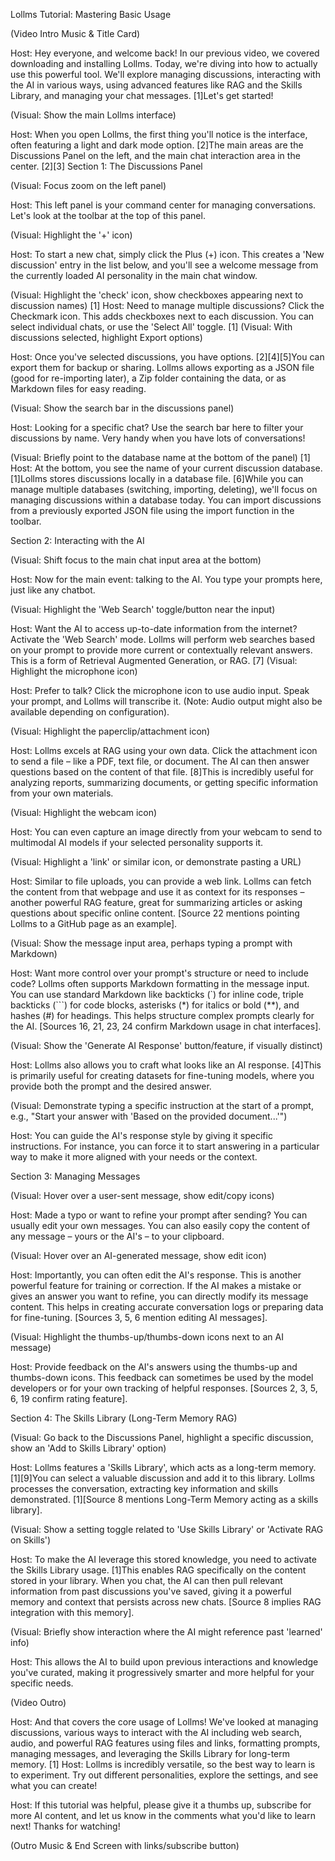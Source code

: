 Lollms Tutorial: Mastering Basic Usage

(Video Intro Music & Title Card)

Host: Hey everyone, and welcome back! In our previous video, we covered downloading and installing Lollms. Today, we're diving into how to actually use this powerful tool. We'll explore managing discussions, interacting with the AI in various ways, using advanced features like RAG and the Skills Library, and managing your chat messages. [1]Let's get started!

(Visual: Show the main Lollms interface)

Host: When you open Lollms, the first thing you'll notice is the interface, often featuring a light and dark mode option. [2]The main areas are the Discussions Panel on the left, and the main chat interaction area in the center.
[2][3]
Section 1: The Discussions Panel

(Visual: Focus zoom on the left panel)

Host: This left panel is your command center for managing conversations. Let's look at the toolbar at the top of this panel.

(Visual: Highlight the '+' icon)

Host: To start a new chat, simply click the Plus (+) icon. This creates a 'New discussion' entry in the list below, and you'll see a welcome message from the currently loaded AI personality in the main chat window.

(Visual: Highlight the 'check' icon, show checkboxes appearing next to discussion names)
[1]
Host: Need to manage multiple discussions? Click the Checkmark icon. This adds checkboxes next to each discussion. You can select individual chats, or use the 'Select All' toggle.
[1]
(Visual: With discussions selected, highlight Export options)

Host: Once you've selected discussions, you have options. [2][4][5]You can export them for backup or sharing. Lollms allows exporting as a JSON file (good for re-importing later), a Zip folder containing the data, or as Markdown files for easy reading.

(Visual: Show the search bar in the discussions panel)

Host: Looking for a specific chat? Use the search bar here to filter your discussions by name. Very handy when you have lots of conversations!

(Visual: Briefly point to the database name at the bottom of the panel)
[1]
Host: At the bottom, you see the name of your current discussion database. [1]Lollms stores discussions locally in a database file. [6]While you can manage multiple databases (switching, importing, deleting), we'll focus on managing discussions within a database today. You can import discussions from a previously exported JSON file using the import function in the toolbar.

Section 2: Interacting with the AI

(Visual: Shift focus to the main chat input area at the bottom)

Host: Now for the main event: talking to the AI. You type your prompts here, just like any chatbot.

(Visual: Highlight the 'Web Search' toggle/button near the input)

Host: Want the AI to access up-to-date information from the internet? Activate the 'Web Search' mode. Lollms will perform web searches based on your prompt to provide more current or contextually relevant answers. This is a form of Retrieval Augmented Generation, or RAG.
[7]
(Visual: Highlight the microphone icon)

Host: Prefer to talk? Click the microphone icon to use audio input. Speak your prompt, and Lollms will transcribe it. (Note: Audio output might also be available depending on configuration).

(Visual: Highlight the paperclip/attachment icon)

Host: Lollms excels at RAG using your own data. Click the attachment icon to send a file – like a PDF, text file, or document. The AI can then answer questions based on the content of that file. [8]This is incredibly useful for analyzing reports, summarizing documents, or getting specific information from your own materials.

(Visual: Highlight the webcam icon)

Host: You can even capture an image directly from your webcam to send to multimodal AI models if your selected personality supports it.

(Visual: Highlight a 'link' or similar icon, or demonstrate pasting a URL)

Host: Similar to file uploads, you can provide a web link. Lollms can fetch the content from that webpage and use it as context for its responses – another powerful RAG feature, great for summarizing articles or asking questions about specific online content. [Source 22 mentions pointing Lollms to a GitHub page as an example].

(Visual: Show the message input area, perhaps typing a prompt with Markdown)

Host: Want more control over your prompt's structure or need to include code? Lollms often supports Markdown formatting in the message input. You can use standard Markdown like backticks (`) for inline code, triple backticks (```) for code blocks, asterisks (*) for italics or bold (**), and hashes (#) for headings. This helps structure complex prompts clearly for the AI. [Sources 16, 21, 23, 24 confirm Markdown usage in chat interfaces].

(Visual: Show the 'Generate AI Response' button/feature, if visually distinct)

Host: Lollms also allows you to craft what looks like an AI response. [4]This is primarily useful for creating datasets for fine-tuning models, where you provide both the prompt and the desired answer.

(Visual: Demonstrate typing a specific instruction at the start of a prompt, e.g., "Start your answer with 'Based on the provided document...'")

Host: You can guide the AI's response style by giving it specific instructions. For instance, you can force it to start answering in a particular way to make it more aligned with your needs or the context.

Section 3: Managing Messages

(Visual: Hover over a user-sent message, show edit/copy icons)

Host: Made a typo or want to refine your prompt after sending? You can usually edit your own messages. You can also easily copy the content of any message – yours or the AI's – to your clipboard.

(Visual: Hover over an AI-generated message, show edit icon)

Host: Importantly, you can often edit the AI's response. This is another powerful feature for training or correction. If the AI makes a mistake or gives an answer you want to refine, you can directly modify its message content. This helps in creating accurate conversation logs or preparing data for fine-tuning. [Sources 3, 5, 6 mention editing AI messages].

(Visual: Highlight the thumbs-up/thumbs-down icons next to an AI message)

Host: Provide feedback on the AI's answers using the thumbs-up and thumbs-down icons. This feedback can sometimes be used by the model developers or for your own tracking of helpful responses. [Sources 2, 3, 5, 6, 19 confirm rating feature].

Section 4: The Skills Library (Long-Term Memory RAG)

(Visual: Go back to the Discussions Panel, highlight a specific discussion, show an 'Add to Skills Library' option)

Host: Lollms features a 'Skills Library', which acts as a long-term memory. [1][9]You can select a valuable discussion and add it to this library. Lollms processes the conversation, extracting key information and skills demonstrated. [1][Source 8 mentions Long-Term Memory acting as a skills library].

(Visual: Show a setting toggle related to 'Use Skills Library' or 'Activate RAG on Skills')

Host: To make the AI leverage this stored knowledge, you need to activate the Skills Library usage. [1]This enables RAG specifically on the content stored in your library. When you chat, the AI can then pull relevant information from past discussions you've saved, giving it a powerful memory and context that persists across new chats. [Source 8 implies RAG integration with this memory].

(Visual: Briefly show interaction where the AI might reference past 'learned' info)

Host: This allows the AI to build upon previous interactions and knowledge you've curated, making it progressively smarter and more helpful for your specific needs.

(Video Outro)

Host: And that covers the core usage of Lollms! We've looked at managing discussions, various ways to interact with the AI including web search, audio, and powerful RAG features using files and links, formatting prompts, managing messages, and leveraging the Skills Library for long-term memory.
[1]
Host: Lollms is incredibly versatile, so the best way to learn is to experiment. Try out different personalities, explore the settings, and see what you can create!

Host: If this tutorial was helpful, please give it a thumbs up, subscribe for more AI content, and let us know in the comments what you'd like to learn next! Thanks for watching!

(Outro Music & End Screen with links/subscribe button)